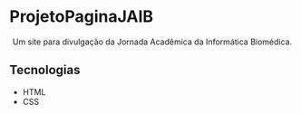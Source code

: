 # ProjetoPaginaJAIB

<p align="center">Um site para divulgação da Jornada Acadêmica da Informática Biomédica.</p>


## Tecnologias
* HTML
* CSS
